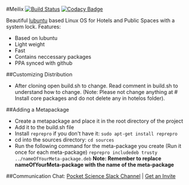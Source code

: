 #Meilix
[![Build Status](https://travis-ci.org/fossasia/meilix.svg?branch=master)](https://travis-ci.org/fossasia/meilix)
[![Codacy Badge](https://api.codacy.com/project/badge/Grade/06b894182dda4c8fb85f0025b11d6e72)](https://www.codacy.com/app/mb/meilix?utm_source=github.com&amp;utm_medium=referral&amp;utm_content=fossasia/meilix&amp;utm_campaign=Badge_Grade)

Beautiful [lubuntu](http://lubuntu.net) based Linux OS for Hotels and Public Spaces with a system lock.
Features:
* Based on lubuntu
* Light weight
* Fast
* Contains neccessary packages
* PPA synced with github

##Customizing Distribution

- After cloning open build.sh to change. Read comment in build.sh to understand how to change.
(Note: Please not change anything at # Install core packages and do not delete any in hotelos folder).

##Adding a Metapackage
- Create a metapackage and place it in the root directory of the project
- Add it to the build.sh file
- Install `reprepro` if you don't have it:
  `sudo apt-get install reprepro`
- cd into the sources directory:
   `cd sources`
- Run the following command for the meta-package you create (Run it once for each meta-package)
   `reprepro includedeb trusty ../nameOfYourMeta-package.deb`
**Note: Remember to replace nameOfYourMeta-package with the name of the meta-package**

##Communication
Chat: [Pocket Science Slack Channel](http://fossasia.slack.com/messages/pocketscience/) | [Get an Invite](http://fossasia-slack.herokuapp.com/)
